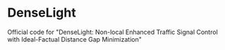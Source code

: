 # DenseLight
Official code for "DenseLight: Non-local Enhanced Traffic Signal Control with Ideal-Factual Distance Gap Minimization"
